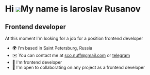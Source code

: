 Hi ![](https://user-images.githubusercontent.com/18350557/176309783-0785949b-9127-417c-8b55-ab5a4333674e.gif)My name is Iaroslav Rusanov
========================================================================================================================================

Frontend developer
------------------

At this moment I'm looking for a job for a position frontend developer

* 🌍  I'm based in Saint Petersburg, Russia
* ✉️  You can contact me at [sco.nuff@gmail.com](mailto:sco.nuff@gmail.com) or [telegram](https://t.me/hecfyjd)
* 🧠  I'm frontend developer
* 🤝  I'm open to collaborating on any project as a frontend developer
